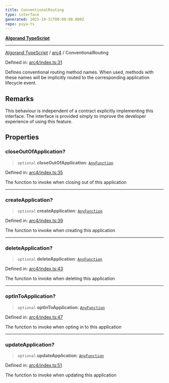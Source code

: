 ```yaml
---
title: ConventionalRouting
type: interface
generated: 2025-10-31T00:00:00.000Z
repo: puya-ts
---
```


[**Algorand TypeScript**](docs/_md/README)

---

[Algorand TypeScript](docs/_md/modules) / [arc4](/reference/algorand-typescript/api/arc4/readme/) / ConventionalRouting

Defined in: [arc4/index.ts:31](https://github.com/algorandfoundation/puya-ts/blob/main/packages/algo-ts/src/arc4/index.ts#L31)

Defines conventional routing method names. When used, methods with these names will be implicitly routed to the corresponding
application lifecycle event.

## Remarks

This behaviour is independent of a contract explicitly implementing this interface. The interface is provided simply to improve
the developer experience of using this feature.

## Properties

### closeOutOfApplication?

> `optional` **closeOutOfApplication**: [`AnyFunction`](/reference/algorand-typescript/api/arc4/-internal-/type-aliases/anyfunction/)

Defined in: [arc4/index.ts:35](https://github.com/algorandfoundation/puya-ts/blob/main/packages/algo-ts/src/arc4/index.ts#L35)

The function to invoke when closing out of this application

---

### createApplication?

> `optional` **createApplication**: [`AnyFunction`](/reference/algorand-typescript/api/arc4/-internal-/type-aliases/anyfunction/)

Defined in: [arc4/index.ts:39](https://github.com/algorandfoundation/puya-ts/blob/main/packages/algo-ts/src/arc4/index.ts#L39)

The function to invoke when creating this application

---

### deleteApplication?

> `optional` **deleteApplication**: [`AnyFunction`](/reference/algorand-typescript/api/arc4/-internal-/type-aliases/anyfunction/)

Defined in: [arc4/index.ts:43](https://github.com/algorandfoundation/puya-ts/blob/main/packages/algo-ts/src/arc4/index.ts#L43)

The function to invoke when deleting this application

---

### optInToApplication?

> `optional` **optInToApplication**: [`AnyFunction`](/reference/algorand-typescript/api/arc4/-internal-/type-aliases/anyfunction/)

Defined in: [arc4/index.ts:47](https://github.com/algorandfoundation/puya-ts/blob/main/packages/algo-ts/src/arc4/index.ts#L47)

The function to invoke when opting in to this application

---

### updateApplication?

> `optional` **updateApplication**: [`AnyFunction`](/reference/algorand-typescript/api/arc4/-internal-/type-aliases/anyfunction/)

Defined in: [arc4/index.ts:51](https://github.com/algorandfoundation/puya-ts/blob/main/packages/algo-ts/src/arc4/index.ts#L51)

The function to invoke when updating this application
